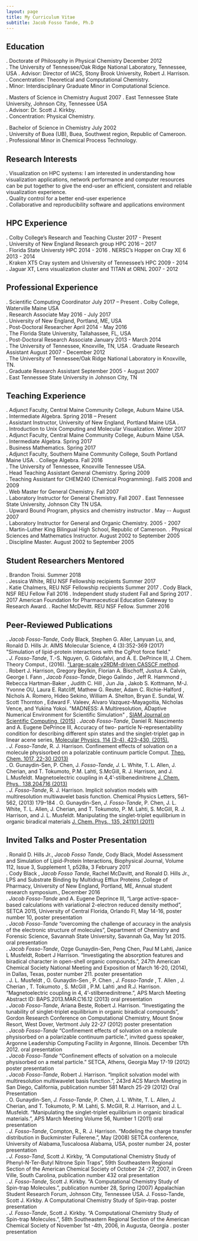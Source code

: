 ```yaml
---
layout: page
title: My Curriculum Vitae
subtitle: Jacob Fosso Tande, Ph.D
---
```



## **Education**
  . Doctorate of Philosophy in Physical Chemistry              December  2012   
    . The University of Tennessee/Oak Ridge National Laboratory, Tennessee, USA
    . Advisor: Director of IACS, Stony Brook University, Robert J. Harrison.  
    . Concentration: Theoretical and Computational Chemistry.   
    . Minor: Interdisciplinary Graduate Minor in Computational Science.   

  . Masters of Science in Chemistry                               August  2007
    . East Tennessee State University, Johnson City, Tennessee USA   
    . Advisor: Dr. Scott J. Kirkby.   
    . Concentration: Physical Chemistry.    

  . Bachelor of Science in Chemistry                                July  2002   
    . University of Buea (UB), Buea, Southwest region, Republic of Cameroon.    
    . Professional Minor in Chemical Process Technology.   

## **Research Interests**
  . Visualization on HPC systems: I am interested in understanding how visualization applications, network performance and computer resources can be put together to give the end-user an efficient, consistent and reliable visualization experience.   
  . Quality control for a better end-user experience   
  . Collaborative and reproducibility software and applications environment     

## **HPC Experience** 
   . Colby College’s Research and Teaching Cluster                 2017 - Present   
   . University of New England Research group HPC                    2016 – 2017   
   . Florida State Universty HPC                                     2014 - 2016
   . NERSC’s Hopper on Cray XE 6                                     2013 - 2014    
   . Kraken XT5 Cray system and University of Tennessee’s HPC        2009 - 2014   
   . Jaguar XT, Lens visualization cluster and TITAN at ORNL         2007 - 2012   

## **Professional  Experience**   
 . Scientific Computing Coordinator                          July 2017 – Present
   . Colby College, Waterville Maine USA  
 . Research Associate                                        May 2016 - July 2017    
   . University of New England, Portland, ME, USA   
 . Post-Doctoral Researcher                                 April 2014 - May 2016   
   . The Florida State University, Tallahassee, FL, USA    
 . Post-Doctoral Research Associate                      January 2013 - March 2014   
   . The University of Tennessee, Knoxville, TN, USA
 . Graduate Research Assistant                          August 2007 - December 2012   
   . The University of Tennessee/Oak Ridge National Laboratory in Knoxville, TN.  
 . Graduate Research Assistant                          September 2005 - August 2007   
   . East Tennessee State University  in Johnson City, TN

## **Teaching Experience**    
 . Adjunct Faculty, Central Maine Community College, Auburn Maine USA.     
   . Intermediate Algebra.                                       Spring 2018 – Present   
 . Assistant Instructor,  University of New England, Portland Maine USA .    
   . Introduction to Unix Computing and Molecular Visualization.           Winter 2017   
 . Adjunct Faculty, Central Maine Community College, Auburn Maine USA.   
   . Intermediate Algebra.                                                 Spring 2017    
 . Business Mathematics.                                                   Spring 2017    
 . Adjunct Faculty, Southern Maine Community College, South Portland Maine USA.
   . College Algebra.                                                        Fall 2016   
 . The University of Tennessee, Knoxville Tennessee USA.     
   . Head Teaching Assistant General Chemistry.                            Spring 2009   
   . Teaching Assistant for CHEM240 (Chemical Programming).        FallS 2008 and 2009   
   . Web Master for General Chemistry.                                       Fall 2007   
   . Laboratory Instructor for General Chemistry.                            Fall 2007
 . East Tennessee State University, Johnson City TN USA.  
   . Upward Bound Program, physics and chemistry instructor .       May -- August 2007   
   . Laboratory Instructor for General and Organic Chemistry.              2005 - 2007   
 . Martin-Luther King Bilingual High School, Republic of Cameroon.
   . Physical Sciences and Mathematics Instructor.        August 2002 to September 2005      
   . Discipline Master.                                   August 2002 to September 2005  

## **Student Researchers Mentored**   
 . Brandon Troisi.                                                          Summer 2018   
 . Jessica White, REU NSF Fellowship recipients                             Summer 2017  
 . Katie Chalmers, REU NSF Fellowship recipients                            Summer 2017 
 . Cody Black, NSF REU Fellow                                                 Fall 2016
 . Independent study student                                     Fall and Spring 2017
   . 2017 American Foundation for Pharmaceutical Education Gateway to Research Award.
 . Rachel McDevitt. REU NSF Fellow.                                         Summer 2016 

## **Peer-Reviewed Publications**

 . *Jacob Fosso-Tande*, Cody Black,  Stephen G. Aller, Lanyuan Lu, and, Ronald D. Hills Jr. AIMS Molecular Science, 4 (3):352-369  (2017) "Simulation of lipid-protein interactions with the CgProt force field."       
 . *J. Fosso-Tande*, T.-S. Nguyen, G. Gidofalvi, and A. E. DePrince III, J. Chem. Theory     Comput., (2016). ["Large-scale v2RDM-driven CASSCF method](http://dx.doi.org/10.1021/acs.jctc.6b00190).   
 . Robert J. Harrison, Gregory Beylkin, Florian A. Bischoff, Justus A. Calvin, George I. Fann , *Jacob Fosso-Tande*, Diego Galindo , Jeff R. Hammond , Rebecca Hartman-Baker , Judith	C. Hill , Jun Jia , Jakob S. Kottmann, M-J. Yvonne OU, Laura E. Ratcliff, Mathew G. Reuter, Adam C. Richie-Halford , Nichols A. Romero, Hideo Sekino, William A. Shelton, Bryan E. Sundal, W. Scott Thornton , Edward F. Valeev, Alvaro Vazquez-Mayagoitia, Nicholas Vence, and Yukina Yokoi. "MADNESS: A Multiresolution, ADaptive Numerical Environment for Scientific Simulation" , [SIAM Journal on Scientific Computing, (2015)](http://epubs.siam.org/doi/10.1137/15M1026171)
 . *Jacob Fosso-Tande*, Daniel R. Nascimento and A. Eugene DePrince III, Accuracy  of two- particle N-representability condition for describing different spin states and the singlet-triplet gap in linear acene series, [Molecular Physics, 114 (3-4), 423-430, (2015).](http://dx.doi.org/10.1080/00268976.2015.1078008)    
 . *J. Fosso-Tande*, R. J. Harrison. Confinement effects of solvation on a molecule physisorbed on  a polarizable continuum particle Comput. [Theo. Chem. 1017, 22-30 (2013)](https://doi.org/10.1016/j.comptc.2013.05.006)           
 . O. Gunaydin-Sen, P. Chen, J. *Fosso-Tande, J.* L. White, T. L. Allen, J. Cherian, and T. Tokumoto, P.M. Lahti, S.McGill, R. J. Harrison, and J. L.Musfeldt. Magnetoelectric coupling in 4,4’-stilbenedinitrene [J. Chem. Phys., 138,204716 (2013)](http://dx.doi.org/10.1063/1.4807053)    
 . *J. Fosso-Tande*, R. J. Harrison. Implicit solvation models with multiresolution multiwavelet basis function. Chemical Physics Letters, 561–562, (2013) 179–184
 . O. Gunaydin-Sen, *J. Fosso-Tande*, P. Chen, J. L. White, T. L. Allen, J. Cherian, and T. Tokumoto, P. M. Lahti, S. McGill, R. J. Harrison, and J. L. Musfeldt. Manipulating the singlet-triplet equilibrium in organic biradical materials [J. Chem. Phys., 135, 241101 (2011)](http://dx.doi.org/10.1063/1.3672101)       


## **Invited Talks and Poster Presentation**   

 . Ronald D. Hills Jr., *Jacob Fosso Tande*, Cody Black, Model Assessment and Simulation of Lipid-Protein Interactions, Biophysical Journal, Volume 112, Issue 3, Supplement 1, p528a, 3 February 2017        
 . Cody Black , *Jacob Fosso Tande*, Rachel McDavitt, and Ronald D. Hills Jr., LPS and Substrate Binding by Multidrug Efflux Proteins ,College of Pharmacy, University of New England, Portland, ME, Annual student research symposium., December 2016     
 . *Jacob Fosso-Tande* and A. Eugene Deprince III, “Large active-space-based calculations with variational 2-electron reduced density method”, SETCA 2015, University of Central Florida, Orlando Fl, May 14-16,  poster number 10, poster presentation     
 . *Jacob Fosso-Tande*  “overcoming the challenge of accuracy in the analysis of the electronic structure of molecules”, Department of Chemistry and Forensic Science, Savannah State University, Savannah Ga, May 1st 2015. oral presentation    
 . *Jacob Fosso-Tande*,  Ozge Gunaydin-Sen, Peng Chen, Paul M Lahti, Janice L Musfeldt, Robert J Harrison. “Investigating the absorption features and biradical character in open-shell organic compounds.”,  247th American Chemical Society National Meeting and Exposition of March 16-20, (2014), in Dallas, Texas, poster number 211.  poster presentation    
 . J. L. Musfeldt , O. Gunaydin-Sen , P. Chen , *J. Fosso-Tande* , T. Allen , J. Cherian , T. Tokumoto , S. McGill , P.M. Lahti ,and R.J. Harrison. “Magnetoelectric coupling in 4, 4’-stilbenedinitrene.”, APS March Meeting Abstract ID: BAPS.2013.MAR.C16.12 (2013) oral presentation    
 . *Jacob Fosso-Tande*,  Ariana Beste, Robert J. Harrison. “Investigating the tunability of singlet-triplet equilibrium in organic biradical compounds”, Gordon Research Conference on Computational Chemistry, Mount Snow Resort, West Dover, Vertmont	July 22-27 (2012)  poster presentation      
 . *Jacob Fosso-Tande*  “Confinement effects of solvation on a molecule physisorbed on a polarizable continuum particle.”, invited guess speaker, Argonne Leadership Computing Facility in Argonne, Illinois. December 17th 2012. oral presentation     
 . *Jacob Fosso-Tande*  “Confinement effects of solvation on a molecule physisorbed on a metal particle.” SETCA, Athens, Georgia May 17-19 (2012) poster presentation       
 . *Jacob Fosso-Tande*, Robert J. Harrison. “Implicit solvation model with multiresolution multiwavelet basis function.”, 243rd ACS March Meeting in San Diego, California,	publication number 581  March 25-29 (2012) Oral Presentation     
 . O. Gunaydin-Sen, *J. Fosso-Tande*, P. Chen, J. L. White, T. L. Allen, J. Cherian, and T. Tokumoto, P. M. Lahti, S. McGill, R. J. Harrison, and J. L. Musfeldt. “Manipulating the singlet-triplet equilibrium in organic biradical materials.”, APS March Meeting Volume 56, Number 1 (2011) oral presentation      
 . *J. Fosso-Tande*, Compton, R.,  R. J. Harrison. “Modeling the charge transfer distribution in Buckminster Fullerene.”, May (2008) SETCA conference, University of Alabama,Tuscaloosa Alabama, USA,  poster number 24, poster presentation     
 . *J. Fosso-Tand*, Scott J. Kirkby, “A Computational Chemistry Study of Phenyl-N-Ter-Butyl Nitrone Spin Traps”, 59th Southeastern Regional Section of the American Chemical Society of October 24 -27, 2007, in Green Ville, South Carolina, publication number 432 oral presentation        
 . *J. Fosso-Tande*, Scott J. Kirkby. “A Computational Chemistry Study of Spin-trap Molecules.”, publication number 28, Spring (2007)  Appalachian Student Research Forum, Johnson City, Tennessee USA. J. Fosso-Tande, Scott J. Kirkby. A Computational Chemistry Study of Spin-trap. poster presentation        
 . *J. Fosso-Tande*, Scott J. Kirkby. “A Computational Chemistry Study of Spin-trap Molecules.”, 58th Southeastern Regional Section of the American Chemical  Society of November 1st -4th, 2006, in Augusta, Georgia . poster presentation      





 
